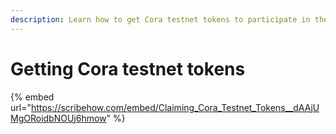 ```yaml
---
description: Learn how to get Cora testnet tokens to participate in the Cora testnet
---
```


# Getting Cora testnet tokens

{% embed url="https://scribehow.com/embed/Claiming_Cora_Testnet_Tokens__dAAjUMgORoidbNOUj6hmow" %}
